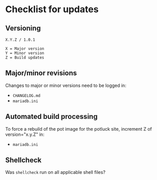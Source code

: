 # Checklist for updates

## Versioning
```
X.Y.Z / 1.0.1

X = Major version
Y = Minor version
Z = Build updates
```

## Major/minor revisions
Changes to major or minor versions need to be logged in:
* `CHANGELOG.md`
* `mariadb.ini`

## Automated build processing
To force a rebuild of the pot image for the potluck site, increment Z of version="x.y.Z" in:
* `mariadb.ini`

## Shellcheck
Was `shellcheck` run on all applicable shell files?
